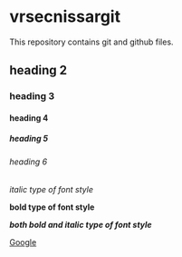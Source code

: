# vrsecnissargit
This repository contains git and github files.
## heading 2
### heading 3
#### heading 4
##### heading 5
###### heading 6

*italic type of font style*

**bold type of font style**

***both bold and italic type of font style***

[Google](www.google.com)
